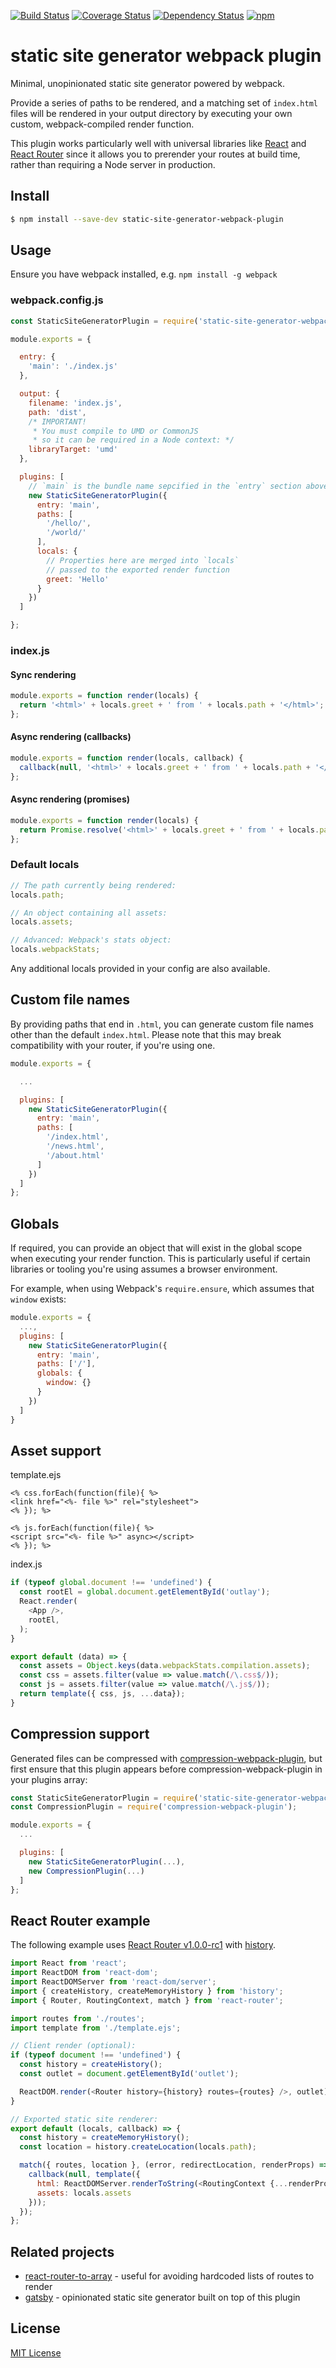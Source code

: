[![Build Status](https://img.shields.io/travis/markdalgleish/static-site-generator-webpack-plugin/master.svg?style=flat-square)](http://travis-ci.org/markdalgleish/static-site-generator-webpack-plugin) [![Coverage Status](https://img.shields.io/coveralls/markdalgleish/static-site-generator-webpack-plugin/master.svg?style=flat-square)](https://coveralls.io/r/markdalgleish/static-site-generator-webpack-plugin) [![Dependency Status](https://img.shields.io/david/markdalgleish/static-site-generator-webpack-plugin.svg?style=flat-square)](https://david-dm.org/markdalgleish/static-site-generator-webpack-plugin) [![npm](https://img.shields.io/npm/v/static-site-generator-webpack-plugin.svg?style=flat-square)](https://npmjs.org/package/static-site-generator-webpack-plugin)

# static site generator webpack plugin

Minimal, unopinionated static site generator powered by webpack.

Provide a series of paths to be rendered, and a matching set of `index.html` files will be rendered in your output directory by executing your own custom, webpack-compiled render function.

This plugin works particularly well with universal libraries like [React](https://github.com/facebook/react) and [React Router](https://github.com/rackt/react-router) since it allows you to prerender your routes at build time, rather than requiring a Node server in production.

## Install

```bash
$ npm install --save-dev static-site-generator-webpack-plugin
```

## Usage

Ensure you have webpack installed, e.g. `npm install -g webpack`

### webpack.config.js

```js
const StaticSiteGeneratorPlugin = require('static-site-generator-webpack-plugin');

module.exports = {

  entry: {
    'main': './index.js'
  },

  output: {
    filename: 'index.js',
    path: 'dist',
    /* IMPORTANT!
     * You must compile to UMD or CommonJS
     * so it can be required in a Node context: */
    libraryTarget: 'umd'
  },

  plugins: [
    // `main` is the bundle name sepcified in the `entry` section above.
    new StaticSiteGeneratorPlugin({
      entry: 'main',
      paths: [
        '/hello/',
        '/world/'
      ],
      locals: {
        // Properties here are merged into `locals`
        // passed to the exported render function
        greet: 'Hello'
      }
    })
  ]

};
```

### index.js

#### Sync rendering

```js
module.exports = function render(locals) {
  return '<html>' + locals.greet + ' from ' + locals.path + '</html>';
};
```

#### Async rendering (callbacks)

```js
module.exports = function render(locals, callback) {
  callback(null, '<html>' + locals.greet + ' from ' + locals.path + '</html>');
};
```

#### Async rendering (promises)

```js
module.exports = function render(locals) {
  return Promise.resolve('<html>' + locals.greet + ' from ' + locals.path + '</html>');
};
```

### Default locals

```js
// The path currently being rendered:
locals.path;

// An object containing all assets:
locals.assets;

// Advanced: Webpack's stats object:
locals.webpackStats;
```

Any additional locals provided in your config are also available.

## Custom file names

By providing paths that end in `.html`, you can generate custom file names other than the default `index.html`. Please note that this may break compatibility with your router, if you're using one.

```js
module.exports = {

  ...

  plugins: [
    new StaticSiteGeneratorPlugin({
      entry: 'main',
      paths: [
        '/index.html',
        '/news.html',
        '/about.html'
      ]
    })
  ]
};
```

## Globals

If required, you can provide an object that will exist in the global scope when executing your render function. This is particularly useful if certain libraries or tooling you're using assumes a browser environment.

For example, when using Webpack's `require.ensure`, which assumes that `window` exists:

```js
module.exports = {
  ...,
  plugins: [
    new StaticSiteGeneratorPlugin({
      entry: 'main',
      paths: ['/'],
      globals: {
        window: {}
      }
    })
  ]
}
```

## Asset support

template.ejs
```ejs
<% css.forEach(function(file){ %>
<link href="<%- file %>" rel="stylesheet">
<% }); %>

<% js.forEach(function(file){ %>
<script src="<%- file %>" async></script>
<% }); %>
```

index.js
```js
if (typeof global.document !== 'undefined') {
  const rootEl = global.document.getElementById('outlay');
  React.render(
    <App />,
    rootEl,
  );
}

export default (data) => {
  const assets = Object.keys(data.webpackStats.compilation.assets);
  const css = assets.filter(value => value.match(/\.css$/));
  const js = assets.filter(value => value.match(/\.js$/));
  return template({ css, js, ...data});
}
```

## Compression support

Generated files can be compressed with [compression-webpack-plugin](https://github.com/webpack/compression-webpack-plugin), but first ensure that this plugin appears before compression-webpack-plugin in your plugins array:

```js
const StaticSiteGeneratorPlugin = require('static-site-generator-webpack-plugin');
const CompressionPlugin = require('compression-webpack-plugin');

module.exports = {
  ...

  plugins: [
    new StaticSiteGeneratorPlugin(...),
    new CompressionPlugin(...)
  ]
};
```

## React Router example

The following example uses [React Router v1.0.0-rc1](https://github.com/rackt/react-router/tree/v1.0.0-rc1) with [history](https://github.com/rackt/history).

```js
import React from 'react';
import ReactDOM from 'react-dom';
import ReactDOMServer from 'react-dom/server';
import { createHistory, createMemoryHistory } from 'history';
import { Router, RoutingContext, match } from 'react-router';

import routes from './routes';
import template from './template.ejs';

// Client render (optional):
if (typeof document !== 'undefined') {
  const history = createHistory();
  const outlet = document.getElementById('outlet');

  ReactDOM.render(<Router history={history} routes={routes} />, outlet);
}

// Exported static site renderer:
export default (locals, callback) => {
  const history = createMemoryHistory();
  const location = history.createLocation(locals.path);

  match({ routes, location }, (error, redirectLocation, renderProps) => {
    callback(null, template({
      html: ReactDOMServer.renderToString(<RoutingContext {...renderProps} />),
      assets: locals.assets
    }));
  });
};

```

## Related projects

- [react-router-to-array](https://github.com/alansouzati/react-router-to-array) - useful for avoiding hardcoded lists of routes to render
- [gatsby](https://github.com/gatsbyjs/gatsby) - opinionated static site generator built on top of this plugin

## License

[MIT License](http://markdalgleish.mit-license.org)
